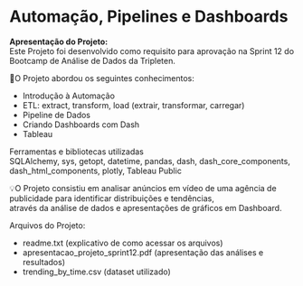 # Automação, Pipelines e Dashboards 

**Apresentação do Projeto:** <br>
Este Projeto foi desenvolvido como requisito para aprovação na Sprint 12 do Bootcamp de Análise de Dados da Tripleten.

🧩O Projeto abordou os seguintes conhecimentos:

* Introdução à Automação
* ETL: extract, transform, load (extrair, transformar, carregar)
* Pipeline de Dados
* Criando Dashboards com Dash
* Tableau

Ferramentas e bibliotecas utilizadas<br>
SQLAlchemy, sys, getopt, datetime, pandas, dash, dash_core_components, dash_html_components, plotly, Tableau Public

💡O Projeto consistiu em analisar anúncios em vídeo de uma agência de publicidade para identificar distribuições e tendências, <br>
através da análise de dados e apresentações de gráficos em Dashboard.


Arquivos do Projeto:
* readme.txt (explicativo de como acessar os arquivos)
* apresentacao_projeto_sprint12.pdf (apresentação das análises e resultados)
* trending_by_time.csv (dataset utilizado)
